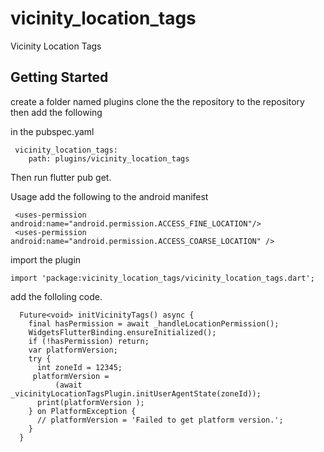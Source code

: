 # vicinity_location_tags

Vicinity Location Tags

## Getting Started

 create a folder named plugins clone the the repository to the repository then add the following 

 in the pubspec.yaml
```
 vicinity_location_tags:
    path: plugins/vicinity_location_tags 
```
Then run flutter pub get. 

Usage 
add the following to the android manifest 

```
 <uses-permission android:name="android.permission.ACCESS_FINE_LOCATION"/>
 <uses-permission android:name="android.permission.ACCESS_COARSE_LOCATION" />
```
import the plugin 

```
import 'package:vicinity_location_tags/vicinity_location_tags.dart';
```

add the folloling code.

```
  Future<void> initVicinityTags() async {
    final hasPermission = await _handleLocationPermission();
    WidgetsFlutterBinding.ensureInitialized();
    if (!hasPermission) return;
    var platformVersion;
    try {
      int zoneId = 12345;
     platformVersion =
          (await _vicinityLocationTagsPlugin.initUserAgentState(zoneId));
      print(platformVersion );
    } on PlatformException {
      // platformVersion = 'Failed to get platform version.';
    }
  }
```

